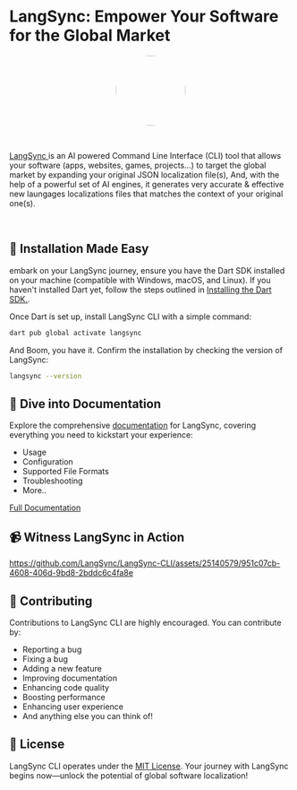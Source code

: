 
# LangSync: Empower Your Software for the Global Market

<p align="center">
<img src="https://docs.langsync.app/img/brand/colored_bg.png" style="border-radius:100%;width:125px;height:125px;"/>
</p>

</br>

<a href="https://langsync.app" target="_blank">

  LangSync
</a> is an AI powered Command Line Interface (CLI) tool that allows your software
(apps, websites, games, projects...) to target the global market by expanding your
original JSON localization file(s), And, with the help of a powerful set of AI engines,
it generates very accurate & effective new laungages localizations files that matches
the context of your original one(s).

</br>

## 🚀 Installation Made Easy


 embark on your LangSync journey, ensure you have the Dart SDK installed on your machine (compatible with Windows, macOS, and Linux). If you haven't installed Dart yet, follow the steps outlined in [Installing the Dart SDK.](https://dart.dev/get-dart#install).

Once Dart is set up, install LangSync CLI with a simple command:

```bash
dart pub global activate langsync
```

And Boom, you have it. Confirm the installation by checking the version of LangSync:

```bash
langsync --version
```

## 📘 Dive into Documentation

Explore the comprehensive [documentation](https://docs.langsync.app/) for LangSync, covering everything you need to kickstart your experience:

- Usage
- Configuration
- Supported File Formats
- Troubleshooting
- More..
  
[Full Documentation](https://docs.langsync.app)


## 📹 Witness LangSync in Action

<p align="center">
  
https://github.com/LangSync/LangSync-CLI/assets/25140579/951c07cb-4608-406d-9bd8-2bddc6c4fa8e

</p>


## 🤝 Contributing

Contributions to LangSync CLI are highly encouraged. You can contribute by:

- Reporting a bug
- Fixing a bug
- Adding a new feature
- Improving documentation
- Enhancing code quality
- Boosting performance
- Enhancing user experience
- And anything else you can think of!

## 📄 License
LangSync CLI operates under the [MIT License](https://github.com/LangSync/cli/blob/main/LICENSE). Your journey with LangSync begins now—unlock the potential of global software localization!

